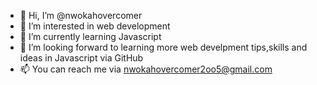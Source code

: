 - 👋 Hi, I’m @nwokahovercomer
- 👀 I’m interested in web development
- 🌱 I’m currently learning Javascript
- 💞️ I’m looking forward to learning more web develpment tips,skills and ideas in Javascript via GitHub
- 📫 You can reach me via nwokahovercomer2oo5@gmail.com
